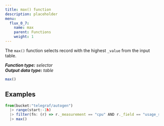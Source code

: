 ```yaml
---
title: max() function
description: placeholder
menu:
  flux_0_7:
    name: max
    parent: Functions
    weight: 1
---
```


The `max()` function selects record with the highest `_value` from the input table.

_**Function type:** selector_  
_**Output data type:** table_

```js
max()
```

## Examples
```js
from(bucket:"telegraf/autogen")
  |> range(start:-1h)
  |> filter(fn: (r) => r._measurement == "cpu" AND r._field == "usage_system")
  |> max()
```
